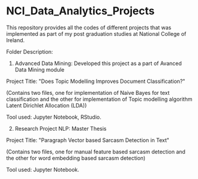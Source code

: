 # NCI_Data_Analytics_Projects

This repository provides all the codes of different projects that was implemented as part of my post graduation studies at National College of Ireland.

Folder Description:

1.  Advanced Data Mining: Developed this project as a part of Avanced Data Mining module 

Project Title: "Does Topic Modelling Improves Document Classification?"

(Contains two files, one for implementation of Naive Bayes for text classification and the other for implementation of Topic modelling algorithm Latent Dirichlet Allocation (LDA))

Tool used: Jupyter Notebook, RStudio.

2.  Research Project NLP:  Master Thesis 

Project Title: "Paragraph Vector based Sarcasm Detection in Text"

(Contains two files, one for manual feature based sarcasm detection and the other for word embedding based sarcasm detection)

Tool used: Jupyter Notebook.
